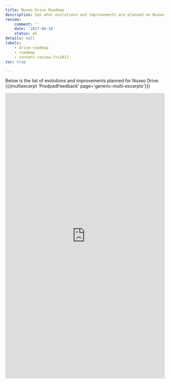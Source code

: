 ```yaml
---
title: Nuxeo Drive Roadmap
description: See what evolutions and improvements are planned on Nuxeo Drive
review:
    comment: ''
    date: '2017-06-16'
    status: ok
details: null
labels:
    - drive-roadmap
    - roadmap
    - content-review-lts2017
toc: true

---
```


Below is the list of evolutions and improvements planned for Nuxeo Drive.
{{{multiexcerpt 'ProdpadFeedback' page='generic-multi-excerpts'}}}

<iframe src="https://ext.prodpad.com/ext/roadmap/a0eff4a118a6025207fcb52c550a9f369e848887" height="900" width="100%" frameborder="0"></iframe>
